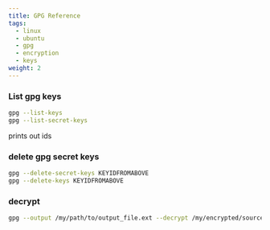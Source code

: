 ```yaml
---
title: GPG Reference
tags: 
  - linux
  - ubuntu
  - gpg
  - encryption
  - keys
weight: 2
---
```


### List gpg keys

```bash
gpg --list-keys
gpg --list-secret-keys
```
prints out ids

### delete gpg secret keys

```bash
gpg --delete-secret-keys KEYIDFROMABOVE
gpg --delete-keys KEYIDFROMABOVE
```

### decrypt

```bash
gpg --output /my/path/to/output_file.ext --decrypt /my/encrypted/source/file.gpg
```
